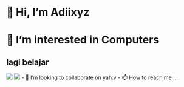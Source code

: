 # 👋 Hi, I’m Adiixyz
# 👀 I’m interested in Computers
## lagi belajar
<p>
    <img
        src="https://img.shields.io/badge/node.js%20-%2343853D.svg?&style=for-the-badge&logo=node.js&logoColor=white" />
    <img
        src="https://img.shields.io/badge/javascript%20-%23323330.svg?&style=for-the-badge&logo=javascript&logoColor=%23F7DF1E" />
- 💞️ I’m looking to collaborate on yah:v
- 📫 How to reach me ...

<!---
AdiiAndre/Adiixyz is a ✨ special ✨ repository because its `README.md` (this file) appears on your GitHub profile.
You can click the Preview link to take a look at your changes.
--->

